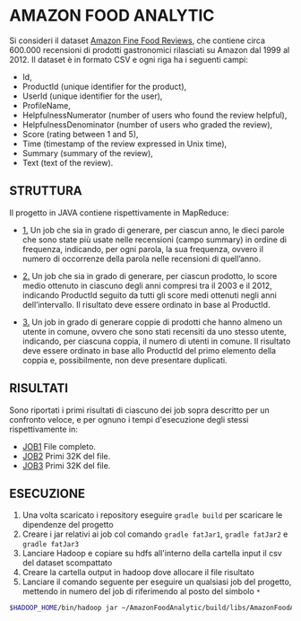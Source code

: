 # AMAZON FOOD ANALYTIC

Si consideri il dataset [Amazon Fine Food Reviews](https://www.kaggle.com/snap/amazon-fine-food-reviews), 
che contiene circa 600.000 recensioni di prodotti gastronomici rilasciati su Amazon 
dal 1999 al 2012. Il dataset è in formato CSV e ogni riga ha i seguenti campi:

* Id,
* ProductId (unique identifier for the product),
* UserId (unique identifier for the user),
* ProfileName,
* HelpfulnessNumerator (number of users who found the review helpful),
* HelpfulnessDenominator (number of users who graded the review),
* Score (rating between 1 and 5),
* Time (timestamp of the review expressed in Unix time),
* Summary (summary of the review),
* Text (text of the review).

## STRUTTURA 

Il progetto in JAVA contiene rispettivamente in MapReduce:

* [1.](/src/main/java/mapreduce/job1/AmazonFoodAnalytic.java) Un job che sia in grado di generare, per ciascun anno, 
le dieci parole che sono state più usate nelle recensioni (campo summary) in ordine di frequenza, indicando, per ogni parola, 
la sua frequenza, ovvero il numero di occorrenze della parola nelle recensioni di quell’anno.

* [2.](/src/main/java/mapreduce/job2/AmazonFoodAnalytic.java) Un job che sia in grado di generare, per ciascun prodotto, 
lo score medio ottenuto in ciascuno degli anni compresi tra il 2003 e il 2012, indicando ProductId seguito da tutti gli score medi ottenuti 
negli anni dell’intervallo. Il risultato deve essere ordinato in base al ProductId.

* [3.](/src/main/java/mapreduce/job3/AmazonFoodAnalytic.java) Un job in grado di generare coppie di prodotti che hanno almeno un utente in comune, ovvero che sono stati recensiti da uno stesso utente, indicando, per ciascuna coppia, il numero di utenti in comune. Il risultato deve essere ordinato in base allo ProductId del primo elemento della coppia e, possibilmente, non deve presentare duplicati.

## RISULTATI 

Sono riportati i primi risultati di ciascuno dei job sopra descritto per un confronto veloce,
e per ognuno i tempi d'esecuzione degli stessi rispettivamente in:

* [JOB1](/src/main/resources/job1_result.txt) File completo.
* [JOB2](/src/main/resources/job2_result.txt) Primi 32K del file.
* [JOB3](/src/main/resources/job3_result.txt) Primi 32K del file.

## ESECUZIONE

1. Una volta scaricato i repository eseguire `gradle build` per scaricare le dipendenze del progetto
2. Creare i jar relativi ai job col comando `gradle fatJar1`, `gradle fatJar2` e `gradle fatJar3`
2. Lanciare Hadoop e copiare su hdfs all'interno della cartella input il csv del dataset scompattato
3. Creare la cartella output in hadoop dove allocare il file risultato
4. Lanciare il comando seguente per eseguire un qualsiasi job del progetto, mettendo in numero del job di riferimendo al posto del simbolo ` * `  

```zsh
$HADOOP_HOME/bin/hadoop jar ~/AmazonFoodAnalytic/build/libs/AmazonFoodAnalytic*-all-1.0.0.jar input/Reviews.csv output/result
```